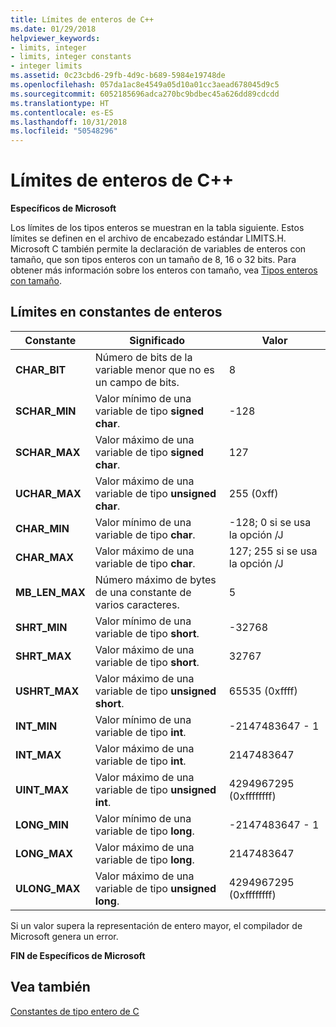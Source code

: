 ```yaml
---
title: Límites de enteros de C++
ms.date: 01/29/2018
helpviewer_keywords:
- limits, integer
- limits, integer constants
- integer limits
ms.assetid: 0c23cbd6-29fb-4d9c-b689-5984e19748de
ms.openlocfilehash: 057da1ac8e4549a05d10a01cc3aead678045d9c5
ms.sourcegitcommit: 6052185696adca270bc9bdbec45a626dd89cdcdd
ms.translationtype: HT
ms.contentlocale: es-ES
ms.lasthandoff: 10/31/2018
ms.locfileid: "50548296"
---
```

# <a name="c-integer-limits"></a>Límites de enteros de C++

**Específicos de Microsoft**

Los límites de los tipos enteros se muestran en la tabla siguiente. Estos límites se definen en el archivo de encabezado estándar LIMITS.H. Microsoft C también permite la declaración de variables de enteros con tamaño, que son tipos enteros con un tamaño de 8, 16 o 32 bits. Para obtener más información sobre los enteros con tamaño, vea [Tipos enteros con tamaño](../c-language/c-sized-integer-types.md).

## <a name="limits-on-integer-constants"></a>Límites en constantes de enteros

|**Constante**|Significado|Valor|
|------------------|-------------|-----------|
|**CHAR_BIT**|Número de bits de la variable menor que no es un campo de bits.|8|
|**SCHAR_MIN**|Valor mínimo de una variable de tipo **signed char**.|-128|
|**SCHAR_MAX**|Valor máximo de una variable de tipo **signed char**.|127|
|**UCHAR_MAX**|Valor máximo de una variable de tipo **unsigned char**.|255 (0xff)|
|**CHAR_MIN**|Valor mínimo de una variable de tipo **char**.|-128; 0 si se usa la opción /J|
|**CHAR_MAX**|Valor máximo de una variable de tipo **char**.|127; 255 si se usa la opción /J|
|**MB_LEN_MAX**|Número máximo de bytes de una constante de varios caracteres.|5|
|**SHRT_MIN**|Valor mínimo de una variable de tipo **short**.|-32768|
|**SHRT_MAX**|Valor máximo de una variable de tipo **short**.|32767|
|**USHRT_MAX**|Valor máximo de una variable de tipo **unsigned short**.|65535 (0xffff)|
|**INT_MIN**|Valor mínimo de una variable de tipo **int**.|-2147483647 - 1|
|**INT_MAX**|Valor máximo de una variable de tipo **int**.|2147483647|
|**UINT_MAX**|Valor máximo de una variable de tipo **unsigned int**.|4294967295 (0xffffffff)|
|**LONG_MIN**|Valor mínimo de una variable de tipo **long**.|-2147483647 - 1|
|**LONG_MAX**|Valor máximo de una variable de tipo **long**.|2147483647|
|**ULONG_MAX**|Valor máximo de una variable de tipo **unsigned long**.|4294967295 (0xffffffff)|

Si un valor supera la representación de entero mayor, el compilador de Microsoft genera un error.

**FIN de Específicos de Microsoft**

## <a name="see-also"></a>Vea también

[Constantes de tipo entero de C](../c-language/c-integer-constants.md)
